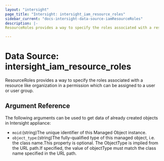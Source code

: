 ```yaml
---
layout: "intersight"
page_title: "Intersight: intersight_iam_resource_roles"
sidebar_current: "docs-intersight-data-source-iamResourceRoles"
description: |-
ResourceRoles provides a way to specify the roles associated with a resource like organization in a permission which can be assigned to a user or user group.

---
```


# Data Source: intersight_iam_resource_roles
ResourceRoles provides a way to specify the roles associated with a resource like organization in a permission which can be assigned to a user or user group.

## Argument Reference
The following arguments can be used to get data of already created objects in Intersight appliance:
* `moid`:(string)The unique identifier of this Managed Object instance.
* `object_type`:(string)The fully-qualified type of this managed object, i.e. the class name.This property is optional. The ObjectType is implied from the URL path.If specified, the value of objectType must match the class name specified in the URL path.

